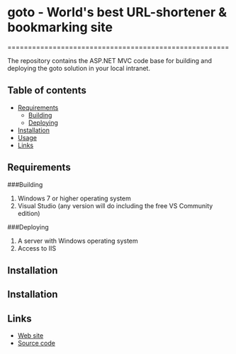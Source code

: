 # goto - World's best URL-shortener & bookmarking site
======================================================

The repository contains the ASP.NET MVC code base for building and deploying the goto solution 
in your local intranet.

## Table of contents

- [Requirements](#requirements)
    - [Building](#building)
    - [Deploying](#deploying)
- [Installation](#installation)
- [Usage](#usage)
- [Links](#links)

## Requirements

###Building
1. Windows 7 or higher operating system
2. Visual Studio (any version will do including the free VS Community edition)

###Deploying
1. A server with Windows operating system
2. Access to IIS

## Installation

## Installation

## Links

* [Web site](https://balki.io/goto)
* [Source code](https://github.com/balki-server/goto)
